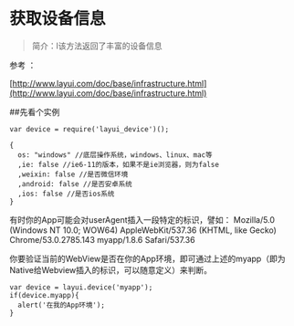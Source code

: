 获取设备信息
=========

> 简介：l该方法返回了丰富的设备信息

参考 ： 

[http://www.layui.com/doc/base/infrastructure.html](http://www.layui.com/doc/base/infrastructure.html)


##先看个实例

	var device = require('layui_device')();

	{
	  os: "windows" //底层操作系统，windows、linux、mac等
	  ,ie: false //ie6-11的版本，如果不是ie浏览器，则为false
	  ,weixin: false //是否微信环境
	  ,android: false //是否安卓系统
	  ,ios: false //是否ios系统
	}


有时你的App可能会对userAgent插入一段特定的标识，譬如： 
Mozilla/5.0 (Windows NT 10.0; WOW64) AppleWebKit/537.36 (KHTML, like Gecko) Chrome/53.0.2785.143 myapp/1.8.6 Safari/537.36

你要验证当前的WebView是否在你的App环境，即可通过上述的myapp（即为Native给Webview插入的标识，可以随意定义）来判断。

	var device = layui.device('myapp');
	if(device.myapp){
	  alert('在我的App环境');
	} 